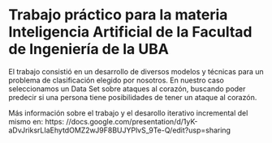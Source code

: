 # Trabajo práctico para la materia Inteligencia Artificial de la Facultad de Ingeniería de la UBA
El trabajo consistió en un desarrollo de diversos modelos y técnicas para un problema de clasificación elegido por nosotros.
En nuestro caso seleccionamos un Data Set sobre ataques al corazón, buscando poder predecir si una persona tiene posibilidades de tener un ataque al corazón.

Más información sobre el trabajo y el desarollo iterativo incremental del mismo en: https:
//docs.google.com/presentation/d/1yK-aDvJriksrLIaEhytdOMZ2wJ9F8BUJYPlvS_9Te-Q/edit?usp=sharing

